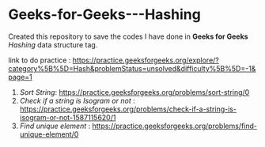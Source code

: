 # Geeks-for-Geeks---Hashing

Created this repository to save the codes I have done in **Geeks for Geeks** *Hashing* data structure tag.

link to do practice : https://practice.geeksforgeeks.org/explore/?category%5B%5D=Hash&problemStatus=unsolved&difficulty%5B%5D=-1&page=1

1. *Sort String*: https://practice.geeksforgeeks.org/problems/sort-string/0
2. *Check if a string is Isogram or not* : https://practice.geeksforgeeks.org/problems/check-if-a-string-is-isogram-or-not-1587115620/1
3. *Find unique element* : https://practice.geeksforgeeks.org/problems/find-unique-element/0
